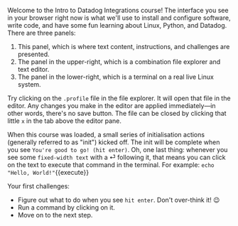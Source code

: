 Welcome to the Intro to Datadog Integrations course! The interface you see in your browser right now is what we'll use to install and configure software, write code, and have some fun learning about Linux, Python, and Datadog. There are three panels:
1. This panel, which is where text content, instructions, and challenges are presented.
1. The panel in the upper-right, which is a combination file explorer and text editor.
1. The panel in the lower-right, which is a terminal on a real live Linux system.

Try clicking on the `.profile` file in the file explorer. It will open that file in the editor. Any changes you make in the editor are applied immediately—in other words, there's no save button. The file can be closed by clicking that little `x` in the tab above the editor pane.

When this course was loaded, a small series of initialisation actions (generally referred to as "init") kicked off. The init will be complete when you see `You're good to go! (hit enter)`. Oh, one last thing: whenever you see some `fixed-width text` with a ⏎ following it, that means you can click on the text to execute that command in the terminal. For example: `echo "Hello, World!"`{{execute}}

Your first challenges:
- Figure out what to do when you see `hit enter`. Don't over-think it! 😉
- Run a command by clicking on it.
- Move on to the next step.
